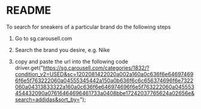 # README

To search for sneakers of a particular brand do the following steps

1) Go to sg.carousell.com

2) Search the brand you desire, e.g. Nike

3) copy and paste the url into the following code 
			driver.get("https://sg.carousell.com/categories/1832/?condition_v2=USED&sc=1202081422020a002a160a0c636f6e646974696f6e5f763222060a04555345442a150a0b636f6c6c656374696f6e7322060a04313833322a160a0c636f6e646974696f6e5f763222060a045553454432090a07616464696461733a0408bbe17242037765624a02656e&search=addidas&sort_by=");
